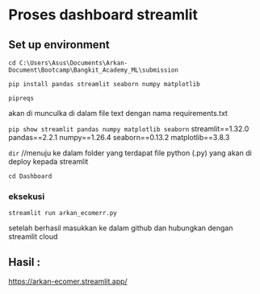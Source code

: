 # Proses dashboard streamlit

## Set up environment
`cd C:\Users\Asus\Documents\Arkan-Document\Bootcamp\Bangkit_Academy_ML\submission`

`pip install pandas streamlit seaborn numpy matplotlib`

`pipreqs`

akan di munculka di dalam file text dengan nama requirements.txt

`pip show streamlit pandas numpy matplotlib seaborn`
streamlit==1.32.0
pandas==2.2.1
numpy==1.26.4
seaborn==0.13.2
matplotlib==3.8.3

`dir`
//menuju ke dalam folder yang terdapat file python (.py) yang akan di deploy kepada streamlit 

`cd Dashboard`

### eksekusi

`streamlit run arkan_ecomerr.py`

setelah berhasil masukkan ke dalam github dan hubungkan dengan streamlit cloud

## Hasil :
https://arkan-ecomer.streamlit.app/
